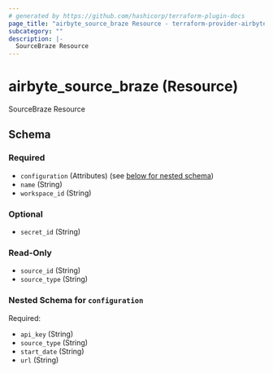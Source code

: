 ```yaml
---
# generated by https://github.com/hashicorp/terraform-plugin-docs
page_title: "airbyte_source_braze Resource - terraform-provider-airbyte-new"
subcategory: ""
description: |-
  SourceBraze Resource
---
```


# airbyte_source_braze (Resource)

SourceBraze Resource



<!-- schema generated by tfplugindocs -->
## Schema

### Required

- `configuration` (Attributes) (see [below for nested schema](#nestedatt--configuration))
- `name` (String)
- `workspace_id` (String)

### Optional

- `secret_id` (String)

### Read-Only

- `source_id` (String)
- `source_type` (String)

<a id="nestedatt--configuration"></a>
### Nested Schema for `configuration`

Required:

- `api_key` (String)
- `source_type` (String)
- `start_date` (String)
- `url` (String)


